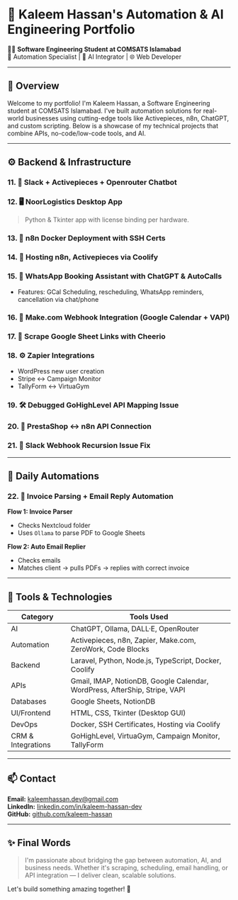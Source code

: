 
# 🚀 Kaleem Hassan's Automation & AI Engineering Portfolio

👨‍💻 **Software Engineering Student at COMSATS Islamabad**  
🔧 Automation Specialist | 🤖 AI Integrator | 🌐 Web Developer

---

## 🌟 Overview
Welcome to my portfolio! I'm Kaleem Hassan, a Software Engineering student at COMSATS Islamabad. I've built automation solutions for real-world businesses using cutting-edge tools like Activepieces, n8n, ChatGPT, and custom scripting. Below is a showcase of my technical projects that combine APIs, no-code/low-code tools, and AI.


---

## ⚙️ Backend & Infrastructure

### 11. 💬 Slack + Activepieces + Openrouter Chatbot
### 12. 🖥️ NoorLogistics Desktop App
> Python & Tkinter app with license binding per hardware.

### 13. 🐳 n8n Docker Deployment with SSH Certs
### 14. 📡 Hosting n8n, Activepieces via Coolify
### 15. 📅 WhatsApp Booking Assistant with ChatGPT & AutoCalls
- Features: GCal Scheduling, rescheduling, WhatsApp reminders, cancellation via chat/phone

### 16. 🔗 Make.com Webhook Integration (Google Calendar + VAPI)
### 17. 🧹 Scrape Google Sheet Links with Cheerio
### 18. ⚙️ Zapier Integrations
- WordPress new user creation
- Stripe ↔ Campaign Monitor
- TallyForm ↔ VirtuaGym

### 19. 🛠️ Debugged GoHighLevel API Mapping Issue
### 20. 🛒 PrestaShop ↔ n8n API Connection
### 21. 🔁 Slack Webhook Recursion Issue Fix

---

## 📄 Daily Automations

### 22. 🧾 Invoice Parsing + Email Reply Automation
**Flow 1: Invoice Parser**
- Checks Nextcloud folder
- Uses `Ollama` to parse PDF to Google Sheets

**Flow 2: Auto Email Replier**
- Checks emails
- Matches client → pulls PDFs → replies with correct invoice

---

## 🧰 Tools & Technologies

| Category         | Tools Used                                                                 |
|------------------|----------------------------------------------------------------------------|
| AI               | ChatGPT, Ollama, DALL·E, OpenRouter                                         |
| Automation       | Activepieces, n8n, Zapier, Make.com, ZeroWork, Code Blocks                |
| Backend          | Laravel, Python, Node.js, TypeScript, Docker, Coolify                     |
| APIs             | Gmail, IMAP, NotionDB, Google Calendar, WordPress, AfterShip, Stripe, VAPI|
| Databases        | Google Sheets, NotionDB                                                    |
| UI/Frontend      | HTML, CSS, Tkinter (Desktop GUI)                                           |
| DevOps           | Docker, SSH Certificates, Hosting via Coolify                              |
| CRM & Integrations| GoHighLevel, VirtuaGym, Campaign Monitor, TallyForm                       |

---

## 📫 Contact
**Email:** kaleemhassan.dev@gmail.com  
**LinkedIn:** [linkedin.com/in/kaleem-hassan-dev](https://linkedin.com/in/kaleem-hassan-dev)  
**GitHub:** [github.com/kaleem-hassan](https://github.com/kaleem-hassan)

---

## ✨ Final Words
> I'm passionate about bridging the gap between automation, AI, and business needs. Whether it's scraping, scheduling, email handling, or API integration — I deliver clean, scalable solutions.

Let's build something amazing together! 🚀
```
